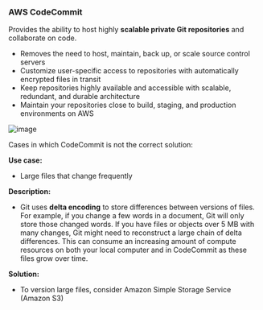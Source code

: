 ### AWS CodeCommit

Provides the ability to host highly **scalable private Git repositories** and collaborate on code.
* Removes the need to host, maintain, back up, or scale source control servers
* Customize user-specific access to repositories with automatically encrypted files in transit
* Keep repositories highly available and accessible with scalable, redundant, and durable architecture
* Maintain your repositories close to build, staging, and production environments on AWS

![image](https://user-images.githubusercontent.com/114364831/211430777-b10f4cc8-a8de-4f7d-bde5-41b20254ef89.png)

Cases in which CodeCommit is not the correct solution:

**Use case:**

* Large files that change frequently

**Description:**

* Git uses **delta encoding** to store differences between versions of files. For example, if you change a few words in a document, Git will only store those changed words. If you have files or objects over 5 MB with many changes, Git might need to reconstruct a large chain of delta differences. This can consume an increasing amount of compute resources on both your local computer and in CodeCommit as these files grow over time.

**Solution:**

* To version large files, consider Amazon Simple Storage Service (Amazon S3)

